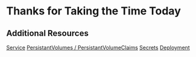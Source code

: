 # Thanks for Taking the Time Today

## Additional Resources

[Service](https://kubernetes.io/docs/concepts/services-networking/service/)
[PersistantVolumes / PersistantVolumeClaims](https://kubernetes.io/docs/concepts/storage/persistent-volumes)
[Secrets](https://kubernetes.io/docs/concepts/configuration/secret/)
[Deployment](https://kubernetes.io/docs/concepts/workloads/controllers/deployment/)